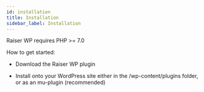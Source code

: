 ```yaml
---
id: installation
title: Installation
sidebar_label: Installation
---
```


Raiser WP requires PHP >= 7.0

How to get started:

- Download the Raiser WP plugin

- Install onto your WordPress site either in the /wp-content/plugins folder, or as an mu-plugin (recommended)